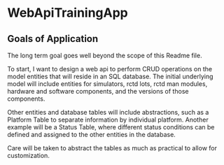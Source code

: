 # WebApiTrainingApp

## Goals of Application 

The long term goal goes well beyond the scope of this Readme file. 

To start, I want to design a web api to perform CRUD operations on the model entities that will reside in an SQL database. The initial underlying model will include entities for simulators, rctd lots, rctd man modules, hardware and software components, and the versions of those components.

Other entities and database tables will include abstractions, such as a Platform Table to separate information by individual platform. Another example will be a Status Table, where different status conditions can be defined and assigned to the other entities in the database. 

Care will be taken to abstract the tables as much as practical to allow for customization.  